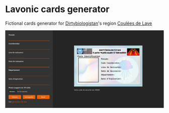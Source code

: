 # Lavonic cards generator

Fictional cards generator for [Dirtybiologistan](https://dirtybiologistan.fandom.com/fr/wiki/Dirtybiologistan)'s region [Coulées de Lave](https://dirtybiologistan.fandom.com/fr/wiki/Coul%C3%A9es_de_Lave)

![](.readme/screenshot.png)
